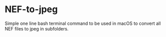 # NEF-to-jpeg
Simple one line bash terminal command to be used in macOS to convert all NEF files to jpeg in subfolders. 
